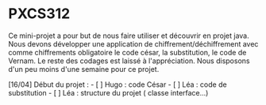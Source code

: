 # PXCS312

Ce mini-projet a pour but de nous faire utiliser et découvrir en projet java.
Nous devons développer une application de chiffrement/déchiffrement avec comme chiffrements obligatoire le code césar, la substitution, le code de Vernam.
Le reste des codages est laissé à l'appréciation.
Nous disposons d'un peu moins d'une semaine pour ce projet.

[16/04]
Début du projet : 
	- [ ] Hugo : code César
	- [ ] Léa : code de substitution
	- [ ] Léa : structure du projet ( classe interface...)
